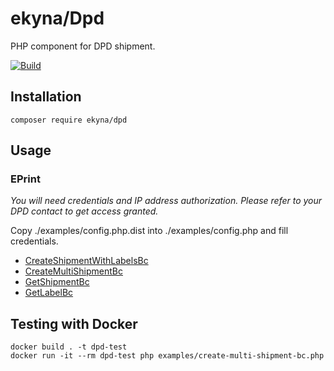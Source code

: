 # ekyna/Dpd

PHP component for DPD shipment.

[![Build](https://github.com/ekyna/Dpd/actions/workflows/build.yml/badge.svg)](https://github.com/ekyna/Dpd/actions/workflows/build.yml)

## Installation

    composer require ekyna/dpd
    
## Usage

### EPrint

_You will need credentials and IP address authorization. Please refer to your DPD contact to get access granted._ 

Copy ./examples/config.php.dist into ./examples/config.php and fill credentials.

* [CreateShipmentWithLabelsBc](https://github.com/ekyna/Dpd/blob/master/examples/create-shipment-with-labels-bc_classic.php)
* [CreateMultiShipmentBc](https://github.com/ekyna/Dpd/blob/master/examples/create-multi-shipment-bc.php)
* [GetShipmentBc](https://github.com/ekyna/Dpd/blob/master/examples/get-shipment-bc.php)
* [GetLabelBc](https://github.com/ekyna/Dpd/blob/master/examples/get-label-bc.php)

## Testing with Docker

    docker build . -t dpd-test
    docker run -it --rm dpd-test php examples/create-multi-shipment-bc.php
